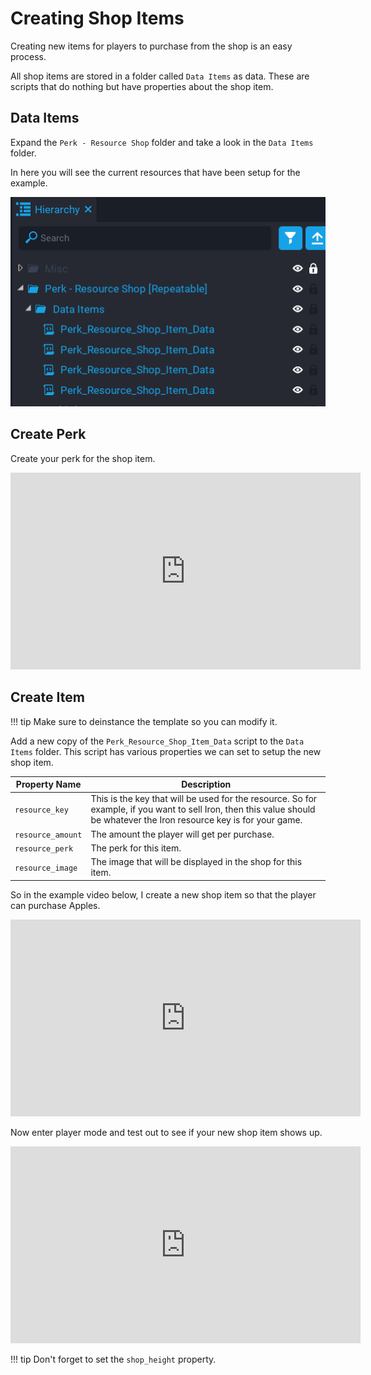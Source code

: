 # Creating Shop Items

Creating new items for players to purchase from the shop is an easy process.

All shop items are stored in a folder called `Data Items` as data.  These are scripts that do nothing but have properties about the shop item.

## Data Items

Expand the `Perk - Resource Shop` folder and take a look in the `Data Items` folder.

In here you will see the current resources that have been setup for the example.

![](/images/resource-shop/1.png)

## Create Perk

Create your perk for the shop item.

<iframe width="560" height="315" src="https://www.youtube.com/embed/2_csJ6xsE2M" title="YouTube video player" frameborder="0" allow="accelerometer; autoplay; clipboard-write; encrypted-media; gyroscope; picture-in-picture" allowfullscreen></iframe>

## Create Item

!!! tip
	Make sure to deinstance the template so you can modify it.

Add a new copy of the `Perk_Resource_Shop_Item_Data` script to the `Data Items` folder.  This script has various properties we can set to setup the new shop item.

| Property Name | Description |
| ------------- | ----------- |
| `resource_key` | This is the key that will be used for the resource.  So for example, if you want to sell Iron, then this value should be whatever the Iron resource key is for your game. |
| `resource_amount` | The amount the player will get per purchase. |
| `resource_perk` | The perk for this item. |
| `resource_image` | The image that will be displayed in the shop for this item. |

So in the example video below, I create a new shop item so that the player can purchase Apples.

<iframe width="560" height="315" src="https://www.youtube.com/embed/VnO-WU95SJ0" title="YouTube video player" frameborder="0" allow="accelerometer; autoplay; clipboard-write; encrypted-media; gyroscope; picture-in-picture" allowfullscreen></iframe>

Now enter player mode and test out to see if your new shop item shows up.

<iframe width="560" height="315" src="https://www.youtube.com/embed/cikTCM0VPzc" title="YouTube video player" frameborder="0" allow="accelerometer; autoplay; clipboard-write; encrypted-media; gyroscope; picture-in-picture" allowfullscreen></iframe>

!!! tip
	Don't forget to set the `shop_height` property.